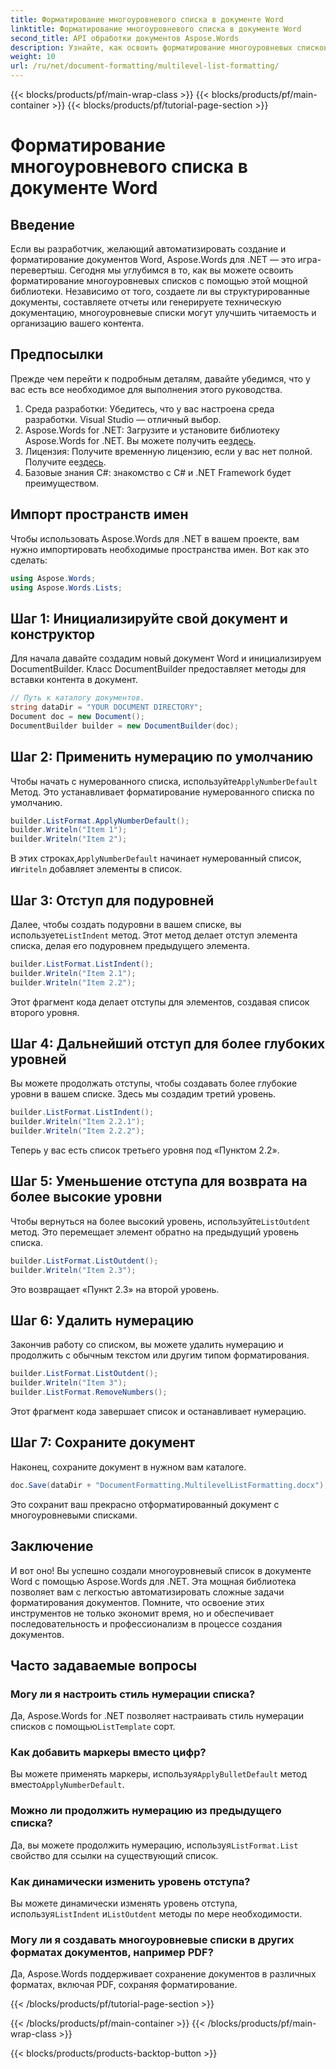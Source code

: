 ```yaml
---
title: Форматирование многоуровневого списка в документе Word
linktitle: Форматирование многоуровневого списка в документе Word
second_title: API обработки документов Aspose.Words
description: Узнайте, как освоить форматирование многоуровневых списков в документах Word с помощью Aspose.Words для .NET с помощью нашего пошагового руководства. Улучшайте структуру документа без усилий.
weight: 10
url: /ru/net/document-formatting/multilevel-list-formatting/
---
```


{{< blocks/products/pf/main-wrap-class >}}
{{< blocks/products/pf/main-container >}}
{{< blocks/products/pf/tutorial-page-section >}}

# Форматирование многоуровневого списка в документе Word

## Введение

Если вы разработчик, желающий автоматизировать создание и форматирование документов Word, Aspose.Words для .NET — это игра-перевертыш. Сегодня мы углубимся в то, как вы можете освоить форматирование многоуровневых списков с помощью этой мощной библиотеки. Независимо от того, создаете ли вы структурированные документы, составляете отчеты или генерируете техническую документацию, многоуровневые списки могут улучшить читаемость и организацию вашего контента.

## Предпосылки

Прежде чем перейти к подробным деталям, давайте убедимся, что у вас есть все необходимое для выполнения этого руководства.

1. Среда разработки: Убедитесь, что у вас настроена среда разработки. Visual Studio — отличный выбор.
2.  Aspose.Words for .NET: Загрузите и установите библиотеку Aspose.Words for .NET. Вы можете получить ее[здесь](https://releases.aspose.com/words/net/).
3.  Лицензия: Получите временную лицензию, если у вас нет полной. Получите ее[здесь](https://purchase.aspose.com/temporary-license/).
4. Базовые знания C#: знакомство с C# и .NET Framework будет преимуществом.

## Импорт пространств имен

Чтобы использовать Aspose.Words для .NET в вашем проекте, вам нужно импортировать необходимые пространства имен. Вот как это сделать:

```csharp
using Aspose.Words;
using Aspose.Words.Lists;
```

## Шаг 1: Инициализируйте свой документ и конструктор

Для начала давайте создадим новый документ Word и инициализируем DocumentBuilder. Класс DocumentBuilder предоставляет методы для вставки контента в документ.

```csharp
// Путь к каталогу документов.
string dataDir = "YOUR DOCUMENT DIRECTORY";
Document doc = new Document();
DocumentBuilder builder = new DocumentBuilder(doc);
```

## Шаг 2: Применить нумерацию по умолчанию

 Чтобы начать с нумерованного списка, используйте`ApplyNumberDefault` Метод. Это устанавливает форматирование нумерованного списка по умолчанию.

```csharp
builder.ListFormat.ApplyNumberDefault();
builder.Writeln("Item 1");
builder.Writeln("Item 2");
```

 В этих строках,`ApplyNumberDefault` начинает нумерованный список, и`Writeln` добавляет элементы в список.

## Шаг 3: Отступ для подуровней

 Далее, чтобы создать подуровни в вашем списке, вы используете`ListIndent` метод. Этот метод делает отступ элемента списка, делая его подуровнем предыдущего элемента.

```csharp
builder.ListFormat.ListIndent();
builder.Writeln("Item 2.1");
builder.Writeln("Item 2.2");
```

Этот фрагмент кода делает отступы для элементов, создавая список второго уровня.

## Шаг 4: Дальнейший отступ для более глубоких уровней

Вы можете продолжать отступы, чтобы создавать более глубокие уровни в вашем списке. Здесь мы создадим третий уровень.

```csharp
builder.ListFormat.ListIndent();
builder.Writeln("Item 2.2.1");
builder.Writeln("Item 2.2.2");
```

Теперь у вас есть список третьего уровня под «Пунктом 2.2».

## Шаг 5: Уменьшение отступа для возврата на более высокие уровни

 Чтобы вернуться на более высокий уровень, используйте`ListOutdent` метод. Это перемещает элемент обратно на предыдущий уровень списка.

```csharp
builder.ListFormat.ListOutdent();
builder.Writeln("Item 2.3");
```

Это возвращает «Пункт 2.3» на второй уровень.

## Шаг 6: Удалить нумерацию

Закончив работу со списком, вы можете удалить нумерацию и продолжить с обычным текстом или другим типом форматирования.

```csharp
builder.ListFormat.ListOutdent();
builder.Writeln("Item 3");
builder.ListFormat.RemoveNumbers();
```

Этот фрагмент кода завершает список и останавливает нумерацию.

## Шаг 7: Сохраните документ

Наконец, сохраните документ в нужном вам каталоге.

```csharp
doc.Save(dataDir + "DocumentFormatting.MultilevelListFormatting.docx");
```

Это сохранит ваш прекрасно отформатированный документ с многоуровневыми списками.

## Заключение

И вот оно! Вы успешно создали многоуровневый список в документе Word с помощью Aspose.Words для .NET. Эта мощная библиотека позволяет вам с легкостью автоматизировать сложные задачи форматирования документов. Помните, что освоение этих инструментов не только экономит время, но и обеспечивает последовательность и профессионализм в процессе создания документов.

## Часто задаваемые вопросы

### Могу ли я настроить стиль нумерации списка?
 Да, Aspose.Words for .NET позволяет настраивать стиль нумерации списков с помощью`ListTemplate` сорт.

### Как добавить маркеры вместо цифр?
 Вы можете применять маркеры, используя`ApplyBulletDefault` метод вместо`ApplyNumberDefault`.

### Можно ли продолжить нумерацию из предыдущего списка?
 Да, вы можете продолжить нумерацию, используя`ListFormat.List` свойство для ссылки на существующий список.

### Как динамически изменить уровень отступа?
 Вы можете динамически изменять уровень отступа, используя`ListIndent` и`ListOutdent` методы по мере необходимости.

### Могу ли я создавать многоуровневые списки в других форматах документов, например PDF?
Да, Aspose.Words поддерживает сохранение документов в различных форматах, включая PDF, сохраняя форматирование.

{{< /blocks/products/pf/tutorial-page-section >}}

{{< /blocks/products/pf/main-container >}}
{{< /blocks/products/pf/main-wrap-class >}}

{{< blocks/products/products-backtop-button >}}
